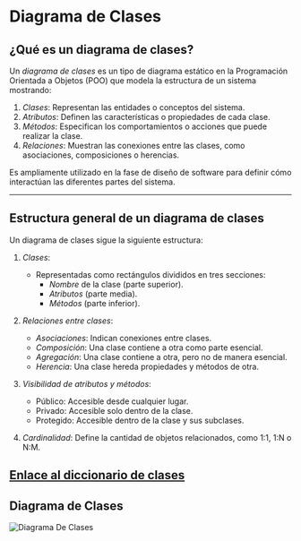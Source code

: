 # Diagrama de Clases

## ¿Qué es un diagrama de clases?

Un *diagrama de clases* es un tipo de diagrama estático en la Programación Orientada a Objetos (POO) que modela la estructura de un sistema mostrando:  
1. *Clases*: Representan las entidades o conceptos del sistema.  
2. *Atributos*: Definen las características o propiedades de cada clase.  
3. *Métodos*: Especifican los comportamientos o acciones que puede realizar la clase.  
4. *Relaciones*: Muestran las conexiones entre las clases, como asociaciones, composiciones o herencias.

Es ampliamente utilizado en la fase de diseño de software para definir cómo interactúan las diferentes partes del sistema.

---

## Estructura general de un diagrama de clases

Un diagrama de clases sigue la siguiente estructura:

1. *Clases*:  
   - Representadas como rectángulos divididos en tres secciones:  
     - *Nombre* de la clase (parte superior).  
     - *Atributos* (parte media).  
     - *Métodos* (parte inferior).  

2. *Relaciones entre clases*:  
   - *Asociaciones*: Indican conexiones entre clases.  
   - *Composición*: Una clase contiene a otra como parte esencial.  
   - *Agregación*: Una clase contiene a otra, pero no de manera esencial.  
   - *Herencia*: Una clase hereda propiedades y métodos de otra.  

3. *Visibilidad de atributos y métodos*:  
   - Público: Accesible desde cualquier lugar.  
   - Privado: Accesible solo dentro de la clase.  
   - Protegido: Accesible dentro de la clase y sus subclases.  

4. *Cardinalidad*: Define la cantidad de objetos relacionados, como 1:1, 1:N o N:M.

## [Enlace al diccionario de clases](https://utpl-my.sharepoint.com/:x:/g/personal/mjregalado2_utpl_edu_ec/EdyTVc0RZANGr5Kybq8r0UsBwAHYvLdMA3WTpCLNp9feJQ?e=WP4uOQ)

## Diagrama de Clases
![Diagrama De Clases](https://github.com/user-attachments/assets/3dddf11b-f332-421a-8a09-4e7346d63b5b)

